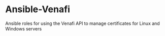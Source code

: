 # Ansible-Venafi

Ansible roles for using the Venafi API to manage certificates for Linux and Windows servers
